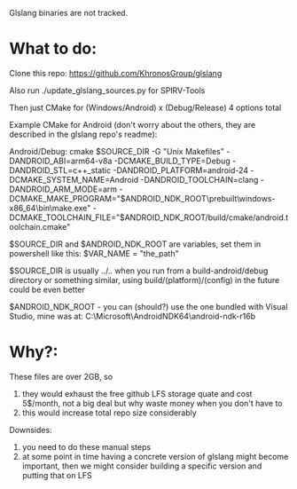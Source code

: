 Glslang binaries are not tracked.

# What to do:

Clone this repo: https://github.com/KhronosGroup/glslang

Also run ./update_glslang_sources.py for SPIRV-Tools

Then just CMake for (Windows/Android) x (Debug/Release) 4 options total

Example CMake for Android (don't worry about the others, they are described in the glslang repo's readme):

Android/Debug: 
cmake $SOURCE_DIR -G "Unix Makefiles" -DANDROID_ABI=arm64-v8a -DCMAKE_BUILD_TYPE=Debug -DANDROID_STL=c++_static -DANDROID_PLATFORM=android-24 -DCMAKE_SYSTEM_NAME=Android -DANDROID_TOOLCHAIN=clang -DANDROID_ARM_MODE=arm -DCMAKE_MAKE_PROGRAM="$ANDROID_NDK_ROOT\prebuilt\windows-x86_64\bin\make.exe" -DCMAKE_TOOLCHAIN_FILE="$ANDROID_NDK_ROOT/build/cmake/android.toolchain.cmake"

$SOURCE_DIR and $ANDROID_NDK_ROOT are variables, set them in powershell like this: $VAR_NAME = "the_path"

$SOURCE_DIR is usually ../.. when you run from a build-android/debug directory or something similar, using build/(platform)/(config) in the future could be even better

$ANDROID_NDK_ROOT - you can (should?) use the one bundled with Visual Studio, mine was at: C:\\Microsoft\AndroidNDK64\android-ndk-r16b

# Why?:

These files are over 2GB, so 
1. they would exhaust the free github LFS storage quate and cost 5$/month, not a big deal but why waste money when you don't have to
2. this would increase total repo size considerably

Downsides:
1. you need to do these manual steps
2. at some point in time having a concrete version of glslang might become important, then we might consider building a specific version and putting that on LFS



